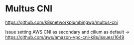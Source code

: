 # Multus CNI
https://github.com/k8snetworkplumbingwg/multus-cni

Issue setting AWS CNI as secondary and cilium as default -> https://github.com/aws/amazon-vpc-cni-k8s/issues/1649
